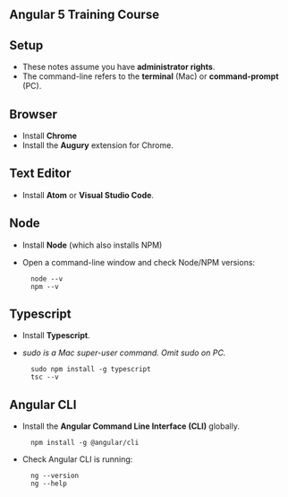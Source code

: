 ## Angular 5 Training Course
## Setup

- These notes assume you have **administrator rights**.
- The command-line refers to the **terminal** (Mac) or **command-prompt** (PC).

## Browser

- Install **Chrome**
- Install the **Augury** extension for Chrome.

## Text Editor

- Install **Atom** or **Visual Studio Code**.

## Node

- Install **Node** (which also installs NPM)
- Open a command-line window and check Node/NPM versions:

		node --v
		npm --v

## Typescript

- Install **Typescript**.
- *sudo is a Mac super-user command. Omit sudo on PC.*

		sudo npm install -g typescript
		tsc --v

## Angular CLI

- Install the **Angular Command Line Interface (CLI)** globally.

		npm install -g @angular/cli

- Check Angular CLI is running:

		ng --version
		ng --help
